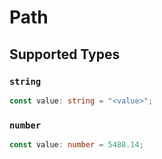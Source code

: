 # Path


## Supported Types

### `string`

```typescript
const value: string = "<value>";
```

### `number`

```typescript
const value: number = 5488.14;
```

